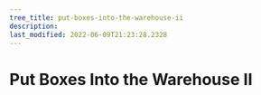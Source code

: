 ```yaml
---
tree_title: put-boxes-into-the-warehouse-ii
description: 
last_modified: 2022-06-09T21:23:28.2328
---
```


# Put Boxes Into the Warehouse II
